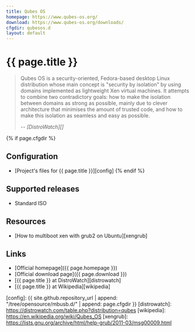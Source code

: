 ```yaml
---
title: Qubes OS
homepage: https://www.qubes-os.org/
download: https://www.qubes-os.org/downloads/
cfgdir: qubesos.d
layout: default
---
```


# {{ page.title }}

> Qubes OS is a security-oriented, Fedora-based desktop Linux distribution whose
> main concept is "security by isolation" by using domains implemented as
> lightweight Xen virtual machines. It attempts to combine two contradictory
> goals: how to make the isolation between domains as strong as possible, mainly
> due to clever architecture that minimises the amount of trusted code, and how
> to make this isolation as seamless and easy as possible.
>
> -- <cite markdown="1">[DistroWatch][]</cite>


{% if page.cfgdir %}
## Configuration

- [Project's files for {{ page.title }}][config]
{% endif %}


## Supported releases

- Standard ISO


## Resources

- [How to multiboot xen with grub2 on Ubuntu][xengrub]


## Links

- [Official homepage]({{ page.homepage }})
- [Official download page]({{ page.download }})
- [{{ page.title }} at DistroWatch][distrowatch]
- [{{ page.title }} at Wikipedia][wikipedia]


[config]: {{ site.github.repository_url | append: "/tree/opensource/mbusb.d/" | append: page.cfgdir }}
[distrowatch]: https://distrowatch.com/table.php?distribution=qubes
[wikipedia]: https://en.wikipedia.org/wiki/Qubes_OS
[xengrub]: https://lists.gnu.org/archive/html/help-grub/2011-03/msg00009.html
